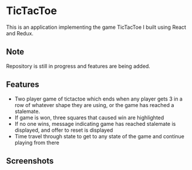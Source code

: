 # TicTacToe
This is an application implementing the game TicTacToe I built using React and Redux. 

## Note
Repository is still in progress and features are being added.

## Features
* Two player game of tictactoe which ends when any player gets 3 in a row of whatever shape they are using, or the game has reached a stalemate.
* If game is won, three squares that caused win are highlighted
* If no one wins, message indicating game has reached stalemate is displayed, and offer to reset is displayed 
* Time travel through state to get to any state of the game and continue playing from there

## Screenshots 
